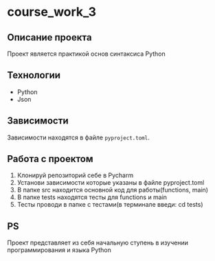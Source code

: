 # course_work_3

## Описание проекта

Проект является практикой основ синтаксиса Python

## Технологии 

- Python
- Json

## Зависимости

Зависимости находятся в файле `pyproject.toml`.

## Работа с проектом

1) Клонируй репозиторий себе в Pycharm
2) Установи зависимости которые указаны в файле pyproject.toml
3) В папке src находится основной код для работы(functions, main)
4) В папке tests находятся тесты для functions и main
5) Тесты проводи в папке с тестами(в терминале введи: cd tests)

## PS

Проект представляет из себя начальную ступень в изучении программирования и языка Python
